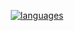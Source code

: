 <!--
### Hi there 👋
**OlaMushroom/OlaMushroom** is a ✨ _special_ ✨ repository because its `README.md` (this file) appears on your GitHub profile.
Here are some ideas to get you started:
- 🔭 I’m currently working on ...
- 🌱 I’m currently learning ...
- 👯 I’m looking to collaborate on ...
- 🤔 I’m looking for help with ...
- 💬 Ask me about ...
- 📫 How to reach me: ...
- 😄 Pronouns: ...
- ⚡ Fun fact: ...
-->
<!--Nothing here to see lol, i'm just a student who needs GitHub Edu 😢-->

<div align='center'>

  [![languages](https://github-readme-stats.vercel.app/api/top-langs/?username=OlaMushroom&theme=nord&bg_color=-60,161c28,262c38&border_radius=10&border_color=9c9c9c&layout=compact&langs_count=10)](https://github.com/anuraghazra/github-readme-stats)
  
</div>
